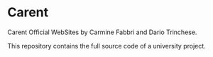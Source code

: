 # Carent
Carent Official WebSites 
by Carmine Fabbri and Dario Trinchese.

This repository contains the full source code of a university project.
